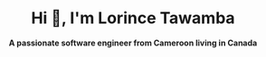 #  <h1 align="center">Hi 👋, I'm Lorince Tawamba</h1> 

**<p align="center">A passionate software engineer from Cameroon living in Canada</p>**


